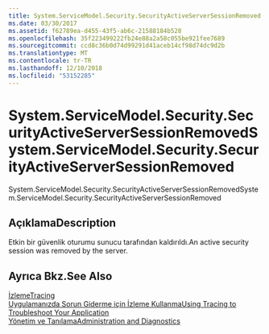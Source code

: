 ```yaml
---
title: System.ServiceModel.Security.SecurityActiveServerSessionRemoved
ms.date: 03/30/2017
ms.assetid: f62789ea-d455-43f5-ab6c-21588184b528
ms.openlocfilehash: 35f223499222fb24e88a2a58c055be921fee7689
ms.sourcegitcommit: ccd8c36b0d74d99291d41aceb14cf98d74dc9d2b
ms.translationtype: MT
ms.contentlocale: tr-TR
ms.lasthandoff: 12/10/2018
ms.locfileid: "53152285"
---
```

# <a name="systemservicemodelsecuritysecurityactiveserversessionremoved"></a><span data-ttu-id="8f508-102">System.ServiceModel.Security.SecurityActiveServerSessionRemoved</span><span class="sxs-lookup"><span data-stu-id="8f508-102">System.ServiceModel.Security.SecurityActiveServerSessionRemoved</span></span>
<span data-ttu-id="8f508-103">System.ServiceModel.Security.SecurityActiveServerSessionRemoved</span><span class="sxs-lookup"><span data-stu-id="8f508-103">System.ServiceModel.Security.SecurityActiveServerSessionRemoved</span></span>  
  
## <a name="description"></a><span data-ttu-id="8f508-104">Açıklama</span><span class="sxs-lookup"><span data-stu-id="8f508-104">Description</span></span>  
 <span data-ttu-id="8f508-105">Etkin bir güvenlik oturumu sunucu tarafından kaldırıldı.</span><span class="sxs-lookup"><span data-stu-id="8f508-105">An active security session was removed by the server.</span></span>  
  
## <a name="see-also"></a><span data-ttu-id="8f508-106">Ayrıca Bkz.</span><span class="sxs-lookup"><span data-stu-id="8f508-106">See Also</span></span>  
 [<span data-ttu-id="8f508-107">İzleme</span><span class="sxs-lookup"><span data-stu-id="8f508-107">Tracing</span></span>](../../../../../docs/framework/wcf/diagnostics/tracing/index.md)  
 [<span data-ttu-id="8f508-108">Uygulamanızda Sorun Giderme için İzleme Kullanma</span><span class="sxs-lookup"><span data-stu-id="8f508-108">Using Tracing to Troubleshoot Your Application</span></span>](../../../../../docs/framework/wcf/diagnostics/tracing/using-tracing-to-troubleshoot-your-application.md)  
 [<span data-ttu-id="8f508-109">Yönetim ve Tanılama</span><span class="sxs-lookup"><span data-stu-id="8f508-109">Administration and Diagnostics</span></span>](../../../../../docs/framework/wcf/diagnostics/index.md)
